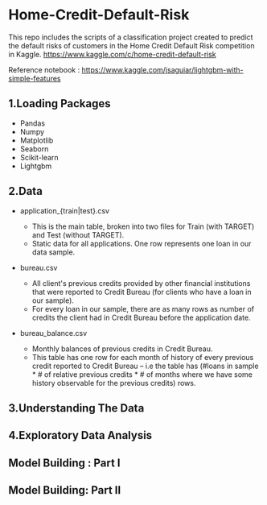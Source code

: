# Home-Credit-Default-Risk

This repo includes the scripts of a classification project created to predict the default risks of customers in the Home Credit Default Risk competition in Kaggle.
https://www.kaggle.com/c/home-credit-default-risk

Reference notebook : https://www.kaggle.com/jsaguiar/lightgbm-with-simple-features

## 1.Loading Packages
* Pandas
* Numpy
* Matplotlib
* Seaborn
* Scikit-learn
* Lightgbm

## 2.Data
* application_{train|test}.csv

  * This is the main table, broken into two files for Train (with TARGET) and Test (without TARGET).
  * Static data for all applications. One row represents one loan in our data sample.

* bureau.csv

  * All client's previous credits provided by other financial institutions that were reported to Credit Bureau (for clients who have a loan in our sample).
  * For every loan in our sample, there are as many rows as number of credits the client had in Credit Bureau before the application date.

* bureau_balance.csv

  * Monthly balances of previous credits in Credit Bureau.
  * This table has one row for each month of history of every previous credit reported to Credit Bureau – i.e the table has (#loans in sample * # of relative previous credits * #   of months where we have some history observable for the previous credits) rows.













## 3.Understanding The Data
## 4.Exploratory Data Analysis
## Model Building : Part I
## Model Building: Part II
